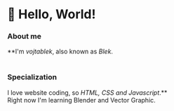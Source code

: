 # 👋 Hello, World!
### About me
**I'm *vojtablek*, also known as *Blek*. <br>
<br>
### Specialization
I love website coding, so *HTML, CSS and Javascript*.** <br>
Right now I'm learning Blender and Vector Graphic.


<!-- [![Anurag's GitHub stats](https://github-readme-stats.vercel.app/api?username=vojtablek&title_color=03254cff&text_color=03254cff&hide_border=true&bg_color=d0efffff)](https://github.com/anuraghazra/github-readme-stats)
____
<sub><sup>Github Stats using [Github README stats](https://github.com/anuraghazra/github-readme-stats) by [Anurag Hazra](https://github.com/anuraghazra), license: [HERE](https://github.com/anuraghazra/github-readme-stats/blob/master/LICENSE)</sup></sub> -->
